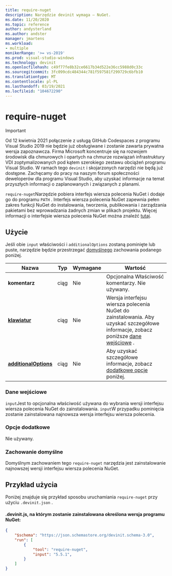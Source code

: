 ```yaml
---
title: require-nuget
description: Narzędzie devinit wymaga — NuGet.
ms.date: 11/20/2020
ms.topic: reference
author: andysterland
ms.author: andster
manager: jmartens
ms.workload:
- multiple
monikerRange: '>= vs-2019'
ms.prod: visual-studio-windows
ms.technology: devinit
ms.openlocfilehash: c49f77fe8b32ce6617b34d522e36cc5988d0c33c
ms.sourcegitcommit: 3fc099cdc484344c781f597581f299729c6bfb10
ms.translationtype: MT
ms.contentlocale: pl-PL
ms.lasthandoff: 03/19/2021
ms.locfileid: "104672290"
---
```

# <a name="require-nuget"></a>require-nuget

> [!IMPORTANT]
> Od 12 kwietnia 2021 połączenie z usługą GitHub Codespaces z programu Visual Studio 2019 nie będzie już obsługiwane i zostanie zawarta prywatna wersja zapoznawcza. Firma Microsoft koncentruje się na rozwojem środowisk dla chmurowych i opartych na chmurze rozwiązań infrastruktury VDI zoptymalizowanych pod kątem szerokiego zestawu obciążeń programu Visual Studio. W ramach tego `devinit` i skojarzonych narzędzi nie będą już dostępne. Zachęcamy do pracy na naszym forum społeczności deweloperów dla programu Visual Studio, aby uzyskać informacje na temat przyszłych informacji o zaplanowanych i związanych z planami.

`require-nuget`Narzędzie pobiera interfejs wiersza polecenia NuGet i dodaje go do programu `PATH` . Interfejs wiersza polecenia NuGet zapewnia pełen zakres funkcji NuGet do instalowania, tworzenia, publikowania i zarządzania pakietami bez wprowadzania żadnych zmian w plikach projektu. Więcej informacji o interfejsie wiersza polecenia NuGet można znaleźć [tutaj](/nuget/reference/nuget-exe-cli-reference).

## <a name="usage"></a>Użycie

Jeśli obie `input` właściwości i `additionalOptions` zostaną pominięte lub puste, narzędzie będzie przestrzegać [domyślnego](#default-behavior) zachowania podanego poniżej.

| Nazwa                                             | Typ   | Wymagane | Wartość                                                                                |
|--------------------------------------------------|--------|----------|--------------------------------------------------------------------------------------|
| **komentarz**                                     | ciąg | Nie       | Opcjonalna Właściwość komentarzy. Nie używany.                                                |
| [**klawiatur**](#input)                              | ciąg | Nie       | Wersja interfejsu wiersza polecenia NuGet do zainstalowania. Aby uzyskać szczegółowe informacje, zobacz poniższe [dane wejściowe](#input) . |
| [**additionalOptions**](#additional-options)     | ciąg | Nie       | Aby uzyskać szczegółowe informacje, zobacz [dodatkowe opcje](#additional-options) poniżej.                     |

### <a name="input"></a>Dane wejściowe

`input`Jest to opcjonalna właściwość używana do wybrania wersji interfejsu wiersza polecenia NuGet do zainstalowania. `input`W przypadku pominięcia zostanie zainstalowana najnowsza wersja interfejsu wiersza polecenia.

### <a name="additional-options"></a>Opcje dodatkowe

Nie używany.

### <a name="default-behavior"></a>Zachowanie domyślne

Domyślnym zachowaniem tego `require-nuget` narzędzia jest zainstalowanie najnowszej wersji interfejsu wiersza polecenia NuGet.

## <a name="example-usage"></a>Przykład użycia
Poniżej znajduje się przykład sposobu uruchamiania `require-nuget` przy użyciu `.devinit.json` .

#### <a name="devinitjson-that-will-install-a-specified-version-of-nuget"></a>.devinit.js, na którym zostanie zainstalowana określona wersja programu NuGet:
```json
{
    "$schema": "https://json.schemastore.org/devinit.schema-3.0",
    "run": [
        {
            "tool": "require-nuget",
            "input": "5.5.1",
        }
    ]
}
```